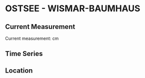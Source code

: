 # OSTSEE - WISMAR-BAUMHAUS

## Current Measurement

Current measurement: <Value topic="rivers/pegel-online/OSTSEE/WISMAR-BAUMHAUS/measurementValue"/> cm

## Time Series

<TimeSeries topic="rivers/pegel-online/OSTSEE/WISMAR-BAUMHAUS/measurementValue" period="week" />

## Location

<WorldMap>
  <Marker lat="53.89876160549276" lon="11.457917784463794" labelTopic="rivers/pegel-online/OSTSEE/WISMAR-BAUMHAUS/measurementValue" />
</WorldMap>
